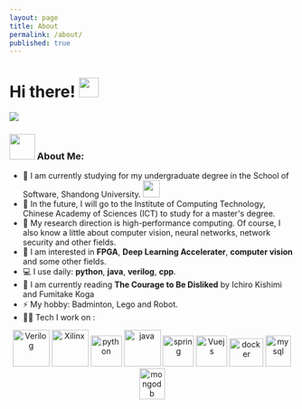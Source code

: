 ```yaml
---
layout: page
title: About
permalink: /about/
published: true
---
```


# Hi there! <img src="https://github.com/TheDudeThatCode/TheDudeThatCode/blob/master/Assets/Hi.gif?raw=true" width="35" />

![](https://github.com/jxyjason/jxyjason/raw/main/img/leaves_sky.jpg)

### <img src="https://github.com/TheDudeThatCode/TheDudeThatCode/blob/master/Assets/Developer.gif?raw=true" width="45" /> About Me:
- 🏦 I am currently studying for my undergraduate degree in the School of Software, Shandong University.
      <img src="https://media.giphy.com/media/WUlplcMpOCEmTGBtBW/giphy.gif" width="30">
- 📝 In the future, I will go to the Institute of Computing Technology, Chinese Academy of Sciences (ICT) to study for a master's degree.
- 🌈 My research direction is high-performance computing. Of course, I also know a little about computer vision, neural networks, network security and other fields.
- 💬 I am interested in **FPGA**, **Deep Learning Accelerater**, **computer vision** and some other fields.
- 💻 I use daily: **python**, **java**, **verilog**, **cpp**.
- 📖 I am currently reading **The Courage to Be Disliked** by Ichiro Kishimi and Fumitake Koga
- ⚡ My hobby: Badminton, Lego and Robot.
- 🧑‍💻 Tech I work on :

<p align="center">
      <img src="https://raw.githubusercontent.com/uiwjs/file-icons/14d99db13ae7ebfd83fdb295d9b81dd8e49373c6/icon/verilog.svg" alt="Verilog" width="65" height="65"/>
      <img src="https://vectorwiki.com/images/QSjY4__xilinx.svg" alt="Xilinx" width="65" height="65"/> 
      <img src="https://www.vectorlogo.zone/logos/python/python-icon.svg" alt="python" width="55" height="55"/>
      <img src="https://www.vectorlogo.zone/logos/java/java-icon.svg" alt="java" width="65" height="65"/> 
      <img src="https://www.vectorlogo.zone/logos/springio/springio-icon.svg" alt="spring" width="55" height="55"/>
      <img src="https://www.vectorlogo.zone/logos/vuejs/vuejs-icon.svg" alt="Vuejs" width="55" height="55"/>
      <img src="https://www.vectorlogo.zone/logos/docker/docker-official.svg" alt="docker" width="60" height="50"/>
      <img src="https://www.vectorlogo.zone/logos/mysql/mysql-icon.svg" alt="mysql" width="45" height="55"/>
      <img src="https://www.vectorlogo.zone/logos/mongodb/mongodb-icon.svg" alt="mongodb" width="45" height="55"/>
</p>
